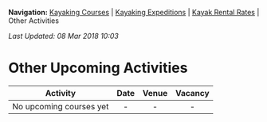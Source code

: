 **Navigation:** [Kayaking Courses](index) &#124; [Kayaking Expeditions](expedition) &#124; [Kayak Rental Rates](rental) &#124; Other Activities

_Last Updated: 08 Mar 2018 10:03_
# Other Upcoming Activities

Activity | Date | Venue | Vacancy
:---:|:---:|:---:|:---:
No upcoming courses yet|-|-|-

